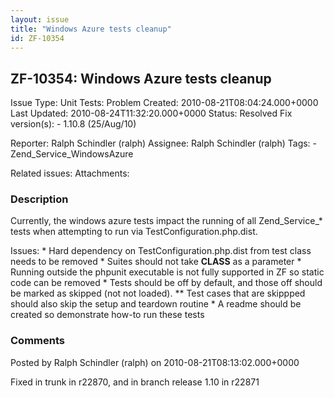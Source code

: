```yaml
---
layout: issue
title: "Windows Azure tests cleanup"
id: ZF-10354
---
```


ZF-10354: Windows Azure tests cleanup
-------------------------------------

 Issue Type: Unit Tests: Problem Created: 2010-08-21T08:04:24.000+0000 Last Updated: 2010-08-24T11:32:20.000+0000 Status: Resolved Fix version(s): - 1.10.8 (25/Aug/10)
 
 Reporter:  Ralph Schindler (ralph)  Assignee:  Ralph Schindler (ralph)  Tags: - Zend\_Service\_WindowsAzure
 
 Related issues: 
 Attachments: 
### Description

Currently, the windows azure tests impact the running of all Zend\_Service\_\* tests when attempting to run via TestConfiguration.php.dist.

Issues: \* Hard dependency on TestConfiguration.php.dist from test class needs to be removed \* Suites should not take **CLASS** as a parameter \* Running outside the phpunit executable is not fully supported in ZF so static code can be removed \* Tests should be off by default, and those off should be marked as skipped (not not loaded). \*\* Test cases that are skippped should also skip the setup and teardown routine \* A readme should be created so demonstrate how-to run these tests

 

 

### Comments

Posted by Ralph Schindler (ralph) on 2010-08-21T08:13:02.000+0000

Fixed in trunk in r22870, and in branch release 1.10 in r22871

 

 